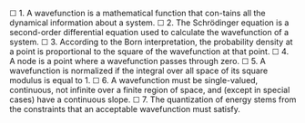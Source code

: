 ☐ 1. A wavefunction is a mathematical function that con-tains all the dynamical information about a system.
☐ 2. The Schrödinger equation is a second-order differential equation used to calculate the wavefunction of a system.
☐ 3. According to the Born interpretation, the probability density at a point is proportional to the square of the wavefunction at that point.
☐ 4. A node is a point where a wavefunction passes through zero.
☐ 5. A wavefunction is normalized if the integral over all space of its square modulus is equal to 1.
☐ 6. A wavefunction must be single-valued, continuous, not infinite over a finite region of space, and (except in special cases) have a continuous slope.
☐ 7. The quantization of energy stems from the constraints that an acceptable wavefunction must satisfy.
